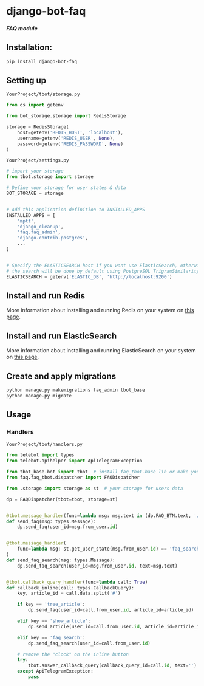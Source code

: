 # django-bot-faq  
#### _FAQ module_  

## Installation:
```sh
pip install django-bot-faq
```

## Setting up
`YourProject/tbot/storage.py`
```python
from os import getenv

from bot_storage.storage import RedisStorage

storage = RedisStorage(
    host=getenv('REDIS_HOST', 'localhost'),
    username=getenv('REDIS_USER', None),
    password=getenv('REDIS_PASSWORD', None)
)
```
`YourProject/settings.py`
```python
# import your storage
from tbot.storage import storage

# Define your storage for user states & data
BOT_STORAGE = storage


# Add this application definition to INSTALLED_APPS
INSTALLED_APPS = [
    'mptt',
    'django_cleanup',
    'faq.faq_admin',
    'django.contrib.postgres',
    ...
]


# Specify the ELASTICSEARCH host if you want use ElasticSearch, otherwise 
# the search will be done by default using PostgreSQL TrigramSimilarity
ELASTICSEARCH = getenv('ELASTIC_DB', 'http://localhost:9200')
```

## Install and run Redis
More information about installing and running Redis on your system on [this page](https://redis.io/topics/quickstart).

## Install and run ElasticSearch
More information about installing and running ElasticSearch on your system on [this page](https://www.elastic.co/guide/en/elasticsearch/reference/current/install-elasticsearch.html).

## Create and apply migrations
```sh
python manage.py makemigrations faq_admin tbot_base
python manage.py migrate
```

## Usage
### Handlers
`YourProject/tbot/handlers.py`

```python
from telebot import types
from telebot.apihelper import ApiTelegramException

from tbot_base.bot import tbot  # install faq_tbot-base lib or make your own faq_tbot instance
from faq.faq_tbot.dispatcher import FAQDispatcher

from .storage import storage as st  # your storage for users data

dp = FAQDispatcher(tbot=tbot, storage=st)


@tbot.message_handler(func=lambda msg: msg.text in (dp.FAQ_BTN.text, '/start'))
def send_faq(msg: types.Message):
    dp.send_faq(user_id=msg.from_user.id)


@tbot.message_handler(
    func=lambda msg: st.get_user_state(msg.from_user.id) == 'faq_search#'
)
def send_faq_search(msg: types.Message):
    dp.send_faq_search(user_id=msg.from_user.id, text=msg.text)


@tbot.callback_query_handler(func=lambda call: True)
def callback_inline(call: types.CallbackQuery):
    key, article_id = call.data.split('#')

    if key == 'tree_article':
        dp.send_faq(user_id=call.from_user.id, article_id=article_id)

    elif key == 'show_article':
        dp.send_article(user_id=call.from_user.id, article_id=article_id)

    elif key == 'faq_search':
        dp.send_faq_search(user_id=call.from_user.id)

    # remove the "clock" on the inline button
    try:
        tbot.answer_callback_query(callback_query_id=call.id, text='')
    except ApiTelegramException:
        pass
```
